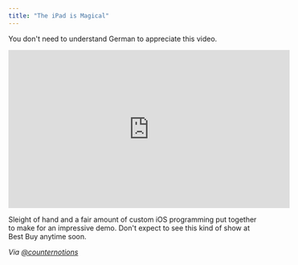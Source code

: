 ```yaml
---
title: "The iPad is Magical"
---
```

<p>You don't need to understand German to appreciate this video.</p>
<p><iframe width="560" height="315" src="http://www.youtube.com/embed/32bUIa--6GM" frameborder="0" allowfullscreen></iframe></p>
<p>Sleight of hand and a fair amount of custom iOS programming put together to make for an impressive demo. Don't expect to see this kind of show at Best Buy anytime soon.</p>
<p><em>Via <a href="https://twitter.com/counternotions/status/208128050527875072">@counternotions</a></em></p>
